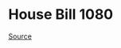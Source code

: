 # House Bill 1080

[Source](http://lawfilesext.leg.wa.gov/biennium/2023-24/Pdf/Bills/House%20Bills/1080.pdf)